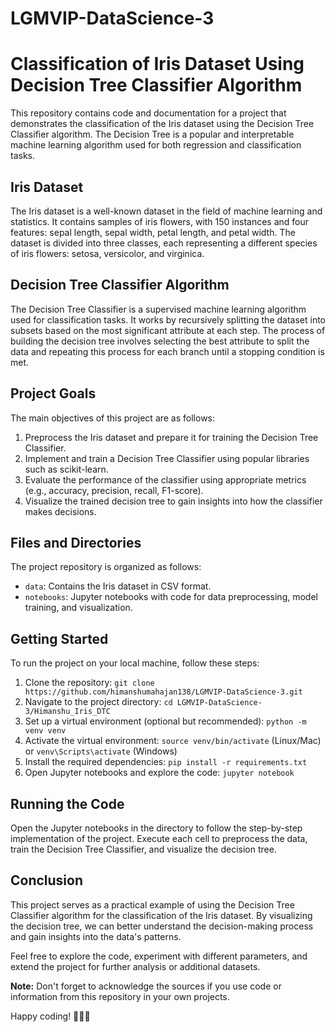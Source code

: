 # LGMVIP-DataScience-3
# Classification of Iris Dataset Using Decision Tree Classifier Algorithm

This repository contains code and documentation for a project that demonstrates the classification of the Iris dataset using the Decision Tree Classifier algorithm. The Decision Tree is a popular and interpretable machine learning algorithm used for both regression and classification tasks.

## Iris Dataset

The Iris dataset is a well-known dataset in the field of machine learning and statistics. It contains samples of iris flowers, with 150 instances and four features: sepal length, sepal width, petal length, and petal width. The dataset is divided into three classes, each representing a different species of iris flowers: setosa, versicolor, and virginica.

## Decision Tree Classifier Algorithm

The Decision Tree Classifier is a supervised machine learning algorithm used for classification tasks. It works by recursively splitting the dataset into subsets based on the most significant attribute at each step. The process of building the decision tree involves selecting the best attribute to split the data and repeating this process for each branch until a stopping condition is met.

## Project Goals

The main objectives of this project are as follows:

1. Preprocess the Iris dataset and prepare it for training the Decision Tree Classifier.
2. Implement and train a Decision Tree Classifier using popular libraries such as scikit-learn.
3. Evaluate the performance of the classifier using appropriate metrics (e.g., accuracy, precision, recall, F1-score).
4. Visualize the trained decision tree to gain insights into how the classifier makes decisions.

## Files and Directories

The project repository is organized as follows:

- `data`: Contains the Iris dataset in CSV format.
- `notebooks`: Jupyter notebooks with code for data preprocessing, model training, and visualization.

## Getting Started

To run the project on your local machine, follow these steps:

1. Clone the repository: `git clone https://github.com/himanshumahajan138/LGMVIP-DataScience-3.git`
2. Navigate to the project directory: `cd LGMVIP-DataScience-3/Himanshu_Iris_DTC`
3. Set up a virtual environment (optional but recommended): `python -m venv venv`
4. Activate the virtual environment: `source venv/bin/activate` (Linux/Mac) or `venv\Scripts\activate` (Windows)
5. Install the required dependencies: `pip install -r requirements.txt`
6. Open Jupyter notebooks and explore the code: `jupyter notebook`

## Running the Code

Open the Jupyter notebooks in the directory to follow the step-by-step implementation of the project. Execute each cell to preprocess the data, train the Decision Tree Classifier, and visualize the decision tree.

## Conclusion

This project serves as a practical example of using the Decision Tree Classifier algorithm for the classification of the Iris dataset. By visualizing the decision tree, we can better understand the decision-making process and gain insights into the data's patterns.

Feel free to explore the code, experiment with different parameters, and extend the project for further analysis or additional datasets.

**Note:** Don't forget to acknowledge the sources if you use code or information from this repository in your own projects.

Happy coding! 🌿🌺🌼
